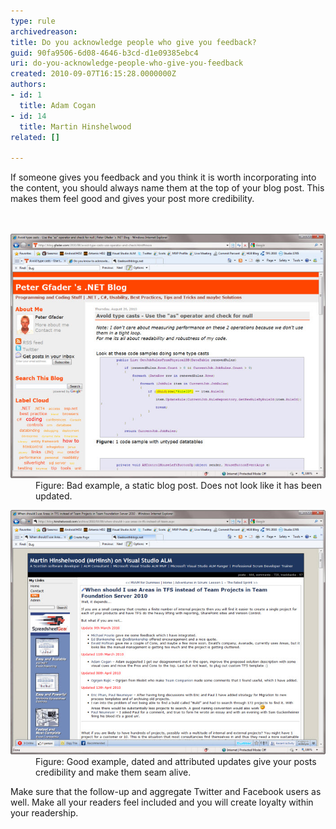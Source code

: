 ```yaml
---
type: rule
archivedreason: 
title: Do you acknowledge people who give you feedback?
guid: 90fa9506-6d08-4646-b3cd-d1e09385ebc4
uri: do-you-acknowledge-people-who-give-you-feedback
created: 2010-09-07T16:15:28.0000000Z
authors:
- id: 1
  title: Adam Cogan
- id: 14
  title: Martin Hinshelwood
related: []

---
```



If someone gives you feedback and you think it is worth incorporating into the content, you should always name them at the top of your blog post. This makes them feel good and gives your post more credibility. 
<br>
<br><excerpt class='endintro'></excerpt><br>
<dl class="badImage"><dt><img alt="SNAGHTML1d4b746" src="RulesBloggingAcknowledgeBad.jpg" style="width:800px;" /></dt><dd>Figure: Bad example, a static blog post. Does not look like it has been updated.</dd></dl><dl class="goodImage"><dt><img alt="SNAGHTML1d398ce" src="RulesBloggingAcknowledgeGood.jpg" border="0" style="width:800px;" /> </dt><dd>Figure: Good example, dated and attributed updates give your posts credibility and make them seam alive.</dd></dl> 
<p>Make sure that the follow-up and aggregate Twitter and Facebook users as well. Make all your readers feel included and you will create loyalty within your readership.</p>


